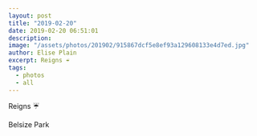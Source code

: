 ```yaml
---
layout: post
title: "2019-02-20"
date: 2019-02-20 06:51:01
description: 
image: "/assets/photos/201902/915867dcf5e8ef93a129608133e4d7ed.jpg"
author: Elise Plain
excerpt: Reigns ☔️
tags: 
  - photos
  - all
---
```


Reigns ☔️
<p></p>
Belsize Park